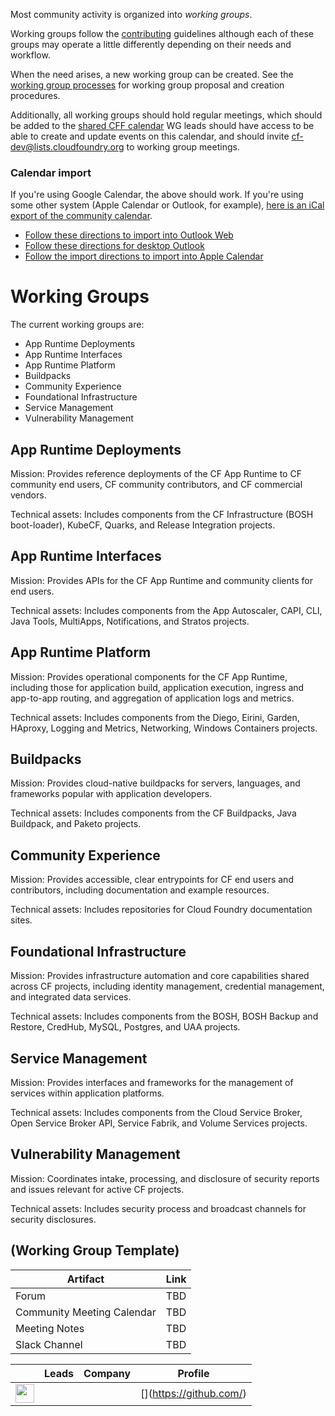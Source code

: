 Most community activity is organized into _working groups_.

Working groups follow the [contributing](../CONTRIBUTING.md) guidelines although
each of these groups may operate a little differently depending on their needs
and workflow.

When the need arises, a new working group can be created. See the
[working group processes](../mechanics/WORKING-GROUP-PROCESSES.md) for working
group proposal and creation procedures.

Additionally, all working groups should hold regular meetings, which should be
added to the
[shared CFF calendar](https://calendar.google.com/calendar/u/0/embed?src=cloudfoundry.org_oedb0ilotg5udspdlv32a5vc78@group.calendar.google.com)
WG leads should have access to be able to create and update events on this
calendar, and should invite cf-dev@lists.cloudfoundry.org to working group
meetings.

### Calendar import

If you're using Google Calendar, the above should work. If you're using some
other system (Apple Calendar or Outlook, for example),
[here is an iCal export of the community calendar](https://calendar.google.com/calendar/ical/cloudfoundry.org_oedb0ilotg5udspdlv32a5vc78@group.calendar.google.com/public/basic.ics).

- [Follow these directions to import into Outlook Web](https://support.office.com/en-us/article/import-or-subscribe-to-a-calendar-in-outlook-on-the-web-503ffaf6-7b86-44fe-8dd6-8099d95f38df)
- [Follow these directions for desktop Outlook](https://support.office.com/en-us/article/See-your-Google-Calendar-in-Outlook-C1DAB514-0AD4-4811-824A-7D02C5E77126)
- [Follow the import directions to import into Apple Calendar](https://support.apple.com/guide/calendar/import-or-export-calendars-icl1023/mac)

# Working Groups

The current working groups are:

- App Runtime Deployments
- App Runtime Interfaces
- App Runtime Platform
- Buildpacks
- Community Experience
- Foundational Infrastructure
- Service Management
- Vulnerability Management


## App Runtime Deployments

Mission: Provides reference deployments of the CF App Runtime to CF community end users, CF community contributors, and CF commercial vendors.

Technical assets: Includes components from the CF Infrastructure (BOSH boot-loader), KubeCF, Quarks, and Release Integration projects.


## App Runtime Interfaces

Mission: Provides APIs for the CF App Runtime and community clients for end users.

Technical assets: Includes components from the App Autoscaler, CAPI, CLI, Java Tools, MultiApps, Notifications, and Stratos projects.


## App Runtime Platform

Mission: Provides operational components for the CF App Runtime, including those for application build, application execution, ingress and app-to-app routing, and aggregation of application logs and metrics.

Technical assets: Includes components from the Diego, Eirini, Garden, HAproxy, Logging and Metrics, Networking, Windows Containers projects.


## Buildpacks

Mission: Provides cloud-native buildpacks for servers, languages, and frameworks popular with application developers.

Technical assets: Includes components from the CF Buildpacks, Java Buildpack, and Paketo projects.


## Community Experience

Mission: Provides accessible, clear entrypoints for CF end users and contributors, including documentation and example resources.

Technical assets: Includes repositories for Cloud Foundry documentation sites.


## Foundational Infrastructure

Mission: Provides infrastructure automation and core capabilities shared across CF projects, including identity management, credential management, and integrated data services.

Technical assets: Includes components from the BOSH, BOSH Backup and Restore, CredHub, MySQL, Postgres, and UAA projects.


## Service Management

Mission: Provides interfaces and frameworks for the management of services within application platforms.

Technical assets: Includes components from the Cloud Service Broker, Open Service Broker API, Service Fabrik, and Volume Services projects.


## Vulnerability Management

Mission: Coordinates intake, processing, and disclosure of security reports and issues relevant for active CF projects.

Technical assets: Includes security process and broadcast channels for security disclosures.


## (Working Group Template)


| Artifact                   | Link |
| -------------------------- | ---- |
| Forum                      | TBD  |
| Community Meeting Calendar | TBD  |
| Meeting Notes              | TBD  |
| Slack Channel              | TBD  |

| &nbsp;                                                   | Leads            | Company | Profile                                 |
| -------------------------------------------------------- | ---------------- | ------- | --------------------------------------- |
| <img width="30px" src="https://github.com/"> | <name>       | <company>  | [<GitHub handle>](https://github.com/<GitHub handle>) |


